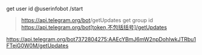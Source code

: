 get user id @userinfobot /start
> https://api.telegram.org/bot<YourBOTToken>/getUpdates
> get group id  https://api.telegram.org/bot[token,不包括括号]/getUpdates

https://api.telegram.org/bot7372804275:AAEcYBmJ6mW2npDohIwkJTRbu1FTejG0W0M/getUpdates
